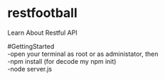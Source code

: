 # restfootball
Learn About Restful API

#GettingStarted<br/>
-open your terminal as root or as administator, then<br/> 
-npm install (for decode my npm init)<br/>
-node server.js
